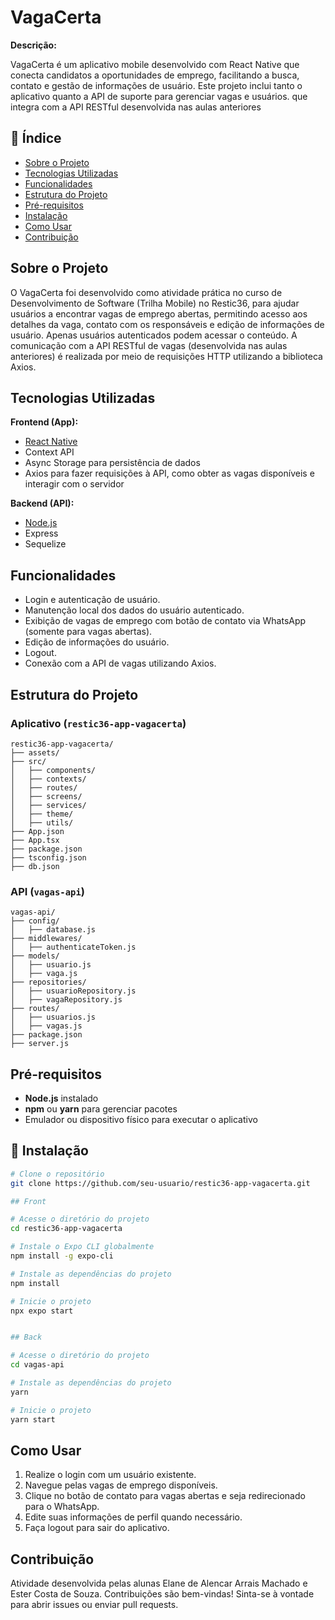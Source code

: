 # VagaCerta

**Descrição:**

VagaCerta é um aplicativo mobile desenvolvido com React Native que conecta candidatos a oportunidades de emprego, facilitando a busca, contato e gestão de informações de usuário. Este projeto inclui tanto o aplicativo quanto a API de suporte para gerenciar vagas e usuários. que integra com a API RESTful desenvolvida nas aulas anteriores

## 📝 Índice

- [Sobre o Projeto](#sobre-o-projeto)
- [Tecnologias Utilizadas](#tecnologias-utilizadas)
- [Funcionalidades](#funcionalidades)
- [Estrutura do Projeto](#estrutura-do-projeto)
- [Pré-requisitos](#pré-requisitos)
- [Instalação](#instalação)
- [Como Usar](#como-usar)
- [Contribuição](#contribuição)

## Sobre o Projeto

O VagaCerta foi desenvolvido como atividade prática no curso de Desenvolvimento de Software (Trilha Mobile) no Restic36, para ajudar usuários a encontrar vagas de emprego abertas, permitindo acesso aos detalhes da vaga, contato com os responsáveis e edição de informações de usuário. Apenas usuários autenticados podem acessar o conteúdo. A comunicação com a API RESTful de vagas (desenvolvida nas aulas anteriores) é realizada por meio de requisições HTTP utilizando a biblioteca Axios.

## Tecnologias Utilizadas

**Frontend (App):**

- [React Native](https://reactnative.dev/)
- Context API
- Async Storage para persistência de dados
- Axios para fazer requisições à API, como obter as vagas disponíveis e interagir com o servidor

**Backend (API):**

- [Node.js](https://nodejs.org/)
- Express
- Sequelize

## Funcionalidades

- Login e autenticação de usuário.
- Manutenção local dos dados do usuário autenticado.
- Exibição de vagas de emprego com botão de contato via WhatsApp (somente para vagas abertas).
- Edição de informações do usuário.
- Logout.
- Conexão com a API de vagas utilizando Axios.

## Estrutura do Projeto

### Aplicativo (`restic36-app-vagacerta`)

```
restic36-app-vagacerta/
├── assets/
├── src/
│   ├── components/
│   ├── contexts/
│   ├── routes/
│   ├── screens/
│   ├── services/
│   ├── theme/
│   ├── utils/
├── App.json
├── App.tsx
├── package.json
├── tsconfig.json
├── db.json
```

### API (`vagas-api`)

```
vagas-api/
├── config/
│   ├── database.js
├── middlewares/
│   ├── authenticateToken.js
├── models/
│   ├── usuario.js
│   ├── vaga.js
├── repositories/
│   ├── usuarioRepository.js
│   ├── vagaRepository.js
├── routes/
│   ├── usuarios.js
│   ├── vagas.js
├── package.json
├── server.js
```

## Pré-requisitos

- **Node.js** instalado
- **npm** ou **yarn** para gerenciar pacotes
- Emulador ou dispositivo físico para executar o aplicativo

## 🚀 Instalação

```bash
# Clone o repositório
git clone https://github.com/seu-usuario/restic36-app-vagacerta.git

## Front

# Acesse o diretório do projeto
cd restic36-app-vagacerta

# Instale o Expo CLI globalmente
npm install -g expo-cli

# Instale as dependências do projeto
npm install

# Inicie o projeto
npx expo start


## Back

# Acesse o diretório do projeto
cd vagas-api

# Instale as dependências do projeto
yarn

# Inicie o projeto
yarn start

```

## Como Usar

1. Realize o login com um usuário existente.
2. Navegue pelas vagas de emprego disponíveis.
3. Clique no botão de contato para vagas abertas e seja redirecionado para o WhatsApp.
4. Edite suas informações de perfil quando necessário.
5. Faça logout para sair do aplicativo.

## Contribuição

Atividade desenvolvida pelas alunas Elane de Alencar Arrais Machado e Ester Costa de Souza.
Contribuições são bem-vindas! Sinta-se à vontade para abrir issues ou enviar pull requests.
